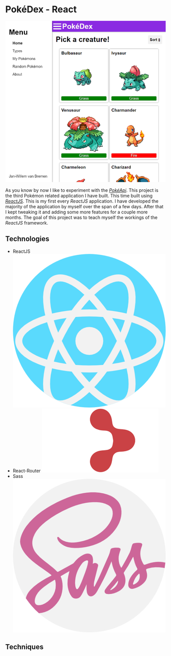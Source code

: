 # PokéDex - React

![Homepage](../projects/pokedexreact.png)

As you know by now I like to experiment with the [*PokéApi*](https://pokeapi.co/). This project is the third Pokémon related application I have built. This time built using [*ReactJS*](https://reactjs.org/). This is my first every *ReactJS* application. I have developed the majority of the application by myself over the span of a few days. After that I kept tweaking it and adding some more features for a couple more months. The goal of this project was to teach myself the workings of the *ReactJS* framework.

## Technologies

- ReactJS ![icon](../logos/tech/react.png)
- React-Router ![icon](../logos/tech/react-router.png)
- Sass ![icon](../logos/tech/sass.png)

## Techniques
